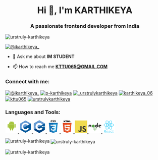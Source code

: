 <h1 align="center">Hi 👋, I'm KARTHIKEYA</h1>
<h3 align="center">A passionate frontend developer from India</h3>



<p align="left"> <img src="https://komarev.com/ghpvc/?username=urstruly-karthikeya&label=Profile%20views&color=0e75b6&style=flat" alt="urstruly-karthikeya" /> </p>

<p align="left"> <a href="https://twitter.com/@ikarthikeya_" target="blank"><img src="https://img.shields.io/twitter/follow/@ikarthikeya_?logo=twitter&style=for-the-badge" alt="@ikarthikeya_" /></a> </p>

- 💬 Ask me about **IM STUDENT**

- 📫 How to reach me **KTTU065@GMAIL.COM**

<h3 align="left">Connect with me:</h3>
<p align="left">
<a href="https://twitter.com/@ikarthikeya_" target="blank"><img align="center" src="https://raw.githubusercontent.com/rahuldkjain/github-profile-readme-generator/master/src/images/icons/Social/twitter.svg" alt="@ikarthikeya_" height="30" width="40" /></a>
<a href="https://linkedin.com/in/p-karthikeya" target="blank"><img align="center" src="https://raw.githubusercontent.com/rahuldkjain/github-profile-readme-generator/master/src/images/icons/Social/linked-in-alt.svg" alt="p-karthikeya" height="30" width="40" /></a>
<a href="https://instagram.com/_urstrulykarthikeya" target="blank"><img align="center" src="https://raw.githubusercontent.com/rahuldkjain/github-profile-readme-generator/master/src/images/icons/Social/instagram.svg" alt="_urstrulykarthikeya" height="30" width="40" /></a>
<a href="https://www.codechef.com/users/karthikeya_06" target="blank"><img align="center" src="https://cdn.jsdelivr.net/npm/simple-icons@3.1.0/icons/codechef.svg" alt="karthikeya_06" height="30" width="40" /></a>
<a href="https://www.hackerrank.com/kttu065" target="blank"><img align="center" src="https://raw.githubusercontent.com/rahuldkjain/github-profile-readme-generator/master/src/images/icons/Social/hackerrank.svg" alt="kttu065" height="30" width="40" /></a>
<a href="https://www.leetcode.com/urstrulykarthikeya" target="blank"><img align="center" src="https://raw.githubusercontent.com/rahuldkjain/github-profile-readme-generator/master/src/images/icons/Social/leet-code.svg" alt="urstrulykarthikeya" height="30" width="40" /></a>
</p>

<h3 align="left">Languages and Tools:</h3>
<p align="left"> <a href="https://developer.android.com" target="_blank" rel="noreferrer"> <img src="https://raw.githubusercontent.com/devicons/devicon/master/icons/android/android-original-wordmark.svg" alt="android" width="40" height="40"/> </a> <a href="https://www.cprogramming.com/" target="_blank" rel="noreferrer"> <img src="https://raw.githubusercontent.com/devicons/devicon/master/icons/c/c-original.svg" alt="c" width="40" height="40"/> </a> <a href="https://www.w3schools.com/cpp/" target="_blank" rel="noreferrer"> <img src="https://raw.githubusercontent.com/devicons/devicon/master/icons/cplusplus/cplusplus-original.svg" alt="cplusplus" width="40" height="40"/> </a> <a href="https://www.w3schools.com/css/" target="_blank" rel="noreferrer"> <img src="https://raw.githubusercontent.com/devicons/devicon/master/icons/css3/css3-original-wordmark.svg" alt="css3" width="40" height="40"/> </a> <a href="https://www.w3.org/html/" target="_blank" rel="noreferrer"> <img src="https://raw.githubusercontent.com/devicons/devicon/master/icons/html5/html5-original-wordmark.svg" alt="html5" width="40" height="40"/> </a> <a href="https://developer.mozilla.org/en-US/docs/Web/JavaScript" target="_blank" rel="noreferrer"> <img src="https://raw.githubusercontent.com/devicons/devicon/master/icons/javascript/javascript-original.svg" alt="javascript" width="40" height="40"/> </a> <a href="https://nodejs.org" target="_blank" rel="noreferrer"> <img src="https://raw.githubusercontent.com/devicons/devicon/master/icons/nodejs/nodejs-original-wordmark.svg" alt="nodejs" width="40" height="40"/> </a> <a href="https://reactjs.org/" target="_blank" rel="noreferrer"> <img src="https://raw.githubusercontent.com/devicons/devicon/master/icons/react/react-original-wordmark.svg" alt="react" width="40" height="40"/> </a> </p>

<p><img align="left" src="https://github-readme-stats.vercel.app/api/top-langs?username=urstruly-karthikeya&show_icons=true&locale=en&layout=compact" alt="urstruly-karthikeya" /></p>

<p>&nbsp;<img align="center" src="https://github-readme-stats.vercel.app/api?username=urstruly-karthikeya&show_icons=true&locale=en" alt="urstruly-karthikeya" /></p>

<p><img align="center" src="https://github-readme-streak-stats.herokuapp.com/?user=urstruly-karthikeya&" alt="urstruly-karthikeya" /></p>
